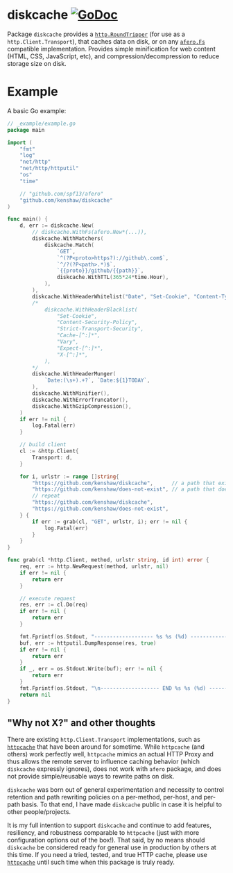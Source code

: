 # diskcache [![GoDoc][godoc]][godoc-link]

Package `diskcache` provides a [`http.RoundTripper`][go-http-roundtripper] (for
use as a `http.Client.Transport`), that caches data on disk, or on any
[`afero.Fs`][afero] compatible implementation. Provides simple minification for
web content (HTML, CSS, JavaScript, etc), and compression/decompression to
reduce storage size on disk.

[godoc]: https://godoc.org/github.com/kenshaw/diskcache?status.svg (GoDoc)
[godoc-link]: https://godoc.org/github.com/kenshaw/diskcache

# Example

A basic Go example:

```go
// _example/example.go
package main

import (
	"fmt"
	"log"
	"net/http"
	"net/http/httputil"
	"os"
	"time"

	// "github.com/spf13/afero"
	"github.com/kenshaw/diskcache"
)

func main() {
	d, err := diskcache.New(
		// diskcache.WithFs(afero.New*(...)),
		diskcache.WithMatchers(
			diskcache.Match(
				`GET`,
				`^(?P<proto>https?)://github\.com$`,
				`^/?(?P<path>.*)$`,
				`{{proto}}/github/{{path}}`,
				diskcache.WithTTL(365*24*time.Hour),
			),
		),
		diskcache.WithHeaderWhitelist("Date", "Set-Cookie", "Content-Type"),
		/*
			diskcache.WithHeaderBlacklist(
				"Set-Cookie",
				"Content-Security-Policy",
				"Strict-Transport-Security",
				"Cache-[^:]*",
				"Vary",
				"Expect-[^:]*",
				"X-[^:]*",
			),
		*/
		diskcache.WithHeaderMunger(
			`Date:(\s+).+?`, `Date:${1}TODAY`,
		),
		diskcache.WithMinifier(),
		diskcache.WithErrorTruncator(),
		diskcache.WithGzipCompression(),
	)
	if err != nil {
		log.Fatal(err)
	}

	// build client
	cl := &http.Client{
		Transport: d,
	}

	for i, urlstr := range []string{
		"https://github.com/kenshaw/diskcache",      // a path that exists
		"https://github.com/kenshaw/does-not-exist", // a path that doesn't
		// repeat
		"https://github.com/kenshaw/diskcache",
		"https://github.com/kenshaw/does-not-exist",
	} {
		if err := grab(cl, "GET", urlstr, i); err != nil {
			log.Fatal(err)
		}
	}
}

func grab(cl *http.Client, method, urlstr string, id int) error {
	req, err := http.NewRequest(method, urlstr, nil)
	if err != nil {
		return err
	}

	// execute request
	res, err := cl.Do(req)
	if err != nil {
		return err
	}

	fmt.Fprintf(os.Stdout, "------------------- %s %s (%d) -------------------\n", method, urlstr, id)
	buf, err := httputil.DumpResponse(res, true)
	if err != nil {
		return err
	}
	if _, err = os.Stdout.Write(buf); err != nil {
		return err
	}
	fmt.Fprintf(os.Stdout, "\n------------------- END %s %s (%d) -------------------\n\n", method, urlstr, id)
	return nil
}
```

## "Why not X?" and other thoughts

There are existing `http.Client.Transport` implementations, such as
[`httpcache`][httpcache] that have been around for sometime. While `httpcache`
(and others) work perfectly well, `httpcache` mimics an actual HTTP Proxy and
thus allows the remote server to influence caching behavior (which `diskcache`
expressly ignores), does not work with `afero` package, and does not provide
simple/reusable ways to rewrite paths on disk.

`diskcache` was born out of general experimentation and necessity to control
retention and path rewriting policies on a per-method, per-host, and per-path
basis. To that end, I have made `diskcache` public in case it is helpful to
other people/projects.

It is my full intention to support `diskcache` and continue to add features,
resiliency, and robustness comparable to `httpcache` (just with more
configuration options out of the box!). That said, by no means should
`diskcache` be considered ready for general use in production by others at this
time. If you need a tried, tested, and true HTTP cache, please use
[`httpcache`][httpcache] until such time when this package is truly ready.

[httpcache]: https://github.com/gregjones/httpcache
[afero]: https://github.com/spf13/afero
[go-http-roundtripper]: https://golang.org/pkg/net/http/#RoundTripper
